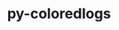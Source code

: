 ---
title: "py-coloredlogs"
layout: cache
categories: [package, develop]
meta: {"compilers": ["gcc@=7.5.0"], "num_specs": 14, "num_specs_by_stack": {"radiuss": 12, "root": 14}, "oss": ["ubuntu18.04"], "platforms": ["linux"], "stacks": ["radiuss", "root"], "targets": ["x86_64_v3"], "versions": ["15.0.1"]}
spec_details: [{"compiler": "gcc@=7.5.0", "hash": "2i54crxbkqjxkr5uh6nm4tluuk3b2swi", "os": "ubuntu18.04", "platform": "linux", "size": "-", "stacks": ["radiuss", "root"], "tarball": "https://binaries.spack.io/develop/build_cache/linux-ubuntu18.04-x86_64_v3/gcc-7.5.0/py-coloredlogs-15.0.1/linux-ubuntu18.04-x86_64_v3-gcc-7.5.0-py-coloredlogs-15.0.1-2i54crxbkqjxkr5uh6nm4tluuk3b2swi.spack", "target": "x86_64_v3", "variants": ["build_system=python_pip"], "versions": ["15.0.1"]}, {"compiler": "gcc@=7.5.0", "hash": "3nogog3ijsx6vv2aaq575q547ncx64ou", "os": "ubuntu18.04", "platform": "linux", "size": "-", "stacks": ["root"], "tarball": "https://binaries.spack.io/develop/build_cache/linux-ubuntu18.04-x86_64_v3/gcc-7.5.0/py-coloredlogs-15.0.1/linux-ubuntu18.04-x86_64_v3-gcc-7.5.0-py-coloredlogs-15.0.1-3nogog3ijsx6vv2aaq575q547ncx64ou.spack", "target": "x86_64_v3", "variants": ["build_system=python_pip"], "versions": ["15.0.1"]}, {"compiler": "gcc@=7.5.0", "hash": "6jtt5nzdusguwu2tzy35ofzg3luwmot5", "os": "ubuntu18.04", "platform": "linux", "size": "-", "stacks": ["radiuss", "root"], "tarball": "https://binaries.spack.io/develop/build_cache/linux-ubuntu18.04-x86_64_v3/gcc-7.5.0/py-coloredlogs-15.0.1/linux-ubuntu18.04-x86_64_v3-gcc-7.5.0-py-coloredlogs-15.0.1-6jtt5nzdusguwu2tzy35ofzg3luwmot5.spack", "target": "x86_64_v3", "variants": ["build_system=python_pip"], "versions": ["15.0.1"]}, {"compiler": "gcc@=7.5.0", "hash": "aq6v6o636fvynzkoob6j3w3wntyackrr", "os": "ubuntu18.04", "platform": "linux", "size": "-", "stacks": ["radiuss", "root"], "tarball": "https://binaries.spack.io/develop/build_cache/linux-ubuntu18.04-x86_64_v3/gcc-7.5.0/py-coloredlogs-15.0.1/linux-ubuntu18.04-x86_64_v3-gcc-7.5.0-py-coloredlogs-15.0.1-aq6v6o636fvynzkoob6j3w3wntyackrr.spack", "target": "x86_64_v3", "variants": ["build_system=python_pip"], "versions": ["15.0.1"]}, {"compiler": "gcc@=7.5.0", "hash": "eb4tev7bit4ji6mpzlnth3fos4g6fkn4", "os": "ubuntu18.04", "platform": "linux", "size": "-", "stacks": ["radiuss", "root"], "tarball": "https://binaries.spack.io/develop/build_cache/linux-ubuntu18.04-x86_64_v3/gcc-7.5.0/py-coloredlogs-15.0.1/linux-ubuntu18.04-x86_64_v3-gcc-7.5.0-py-coloredlogs-15.0.1-eb4tev7bit4ji6mpzlnth3fos4g6fkn4.spack", "target": "x86_64_v3", "variants": ["build_system=python_pip"], "versions": ["15.0.1"]}, {"compiler": "gcc@=7.5.0", "hash": "fxpst2qvrzbfistvmgrw3oefpn7t7ceo", "os": "ubuntu18.04", "platform": "linux", "size": "-", "stacks": ["root"], "tarball": "https://binaries.spack.io/develop/build_cache/linux-ubuntu18.04-x86_64_v3/gcc-7.5.0/py-coloredlogs-15.0.1/linux-ubuntu18.04-x86_64_v3-gcc-7.5.0-py-coloredlogs-15.0.1-fxpst2qvrzbfistvmgrw3oefpn7t7ceo.spack", "target": "x86_64_v3", "variants": ["build_system=python_pip"], "versions": ["15.0.1"]}, {"compiler": "gcc@=7.5.0", "hash": "ietrijgkmnnbbigwa43fffw37jia6trs", "os": "ubuntu18.04", "platform": "linux", "size": "-", "stacks": ["radiuss", "root"], "tarball": "https://binaries.spack.io/develop/build_cache/linux-ubuntu18.04-x86_64_v3/gcc-7.5.0/py-coloredlogs-15.0.1/linux-ubuntu18.04-x86_64_v3-gcc-7.5.0-py-coloredlogs-15.0.1-ietrijgkmnnbbigwa43fffw37jia6trs.spack", "target": "x86_64_v3", "variants": ["build_system=python_pip"], "versions": ["15.0.1"]}, {"compiler": "gcc@=7.5.0", "hash": "kf2hk2dyq36zptx6vfkkadocbjg4o7p3", "os": "ubuntu18.04", "platform": "linux", "size": "-", "stacks": ["radiuss", "root"], "tarball": "https://binaries.spack.io/develop/build_cache/linux-ubuntu18.04-x86_64_v3/gcc-7.5.0/py-coloredlogs-15.0.1/linux-ubuntu18.04-x86_64_v3-gcc-7.5.0-py-coloredlogs-15.0.1-kf2hk2dyq36zptx6vfkkadocbjg4o7p3.spack", "target": "x86_64_v3", "variants": ["build_system=python_pip"], "versions": ["15.0.1"]}, {"compiler": "gcc@=7.5.0", "hash": "mozzr3p6frormwlnsxduszokpdujeyvk", "os": "ubuntu18.04", "platform": "linux", "size": "-", "stacks": ["radiuss", "root"], "tarball": "https://binaries.spack.io/develop/build_cache/linux-ubuntu18.04-x86_64_v3/gcc-7.5.0/py-coloredlogs-15.0.1/linux-ubuntu18.04-x86_64_v3-gcc-7.5.0-py-coloredlogs-15.0.1-mozzr3p6frormwlnsxduszokpdujeyvk.spack", "target": "x86_64_v3", "variants": ["build_system=python_pip"], "versions": ["15.0.1"]}, {"compiler": "gcc@=7.5.0", "hash": "mvhtwwmb2khuwsogiy42p7bjas5i5azl", "os": "ubuntu18.04", "platform": "linux", "size": "-", "stacks": ["radiuss", "root"], "tarball": "https://binaries.spack.io/develop/build_cache/linux-ubuntu18.04-x86_64_v3/gcc-7.5.0/py-coloredlogs-15.0.1/linux-ubuntu18.04-x86_64_v3-gcc-7.5.0-py-coloredlogs-15.0.1-mvhtwwmb2khuwsogiy42p7bjas5i5azl.spack", "target": "x86_64_v3", "variants": ["build_system=python_pip"], "versions": ["15.0.1"]}, {"compiler": "gcc@=7.5.0", "hash": "ntcep6dfcnhyezlwwdfzf3r6mvjr5wge", "os": "ubuntu18.04", "platform": "linux", "size": "-", "stacks": ["radiuss", "root"], "tarball": "https://binaries.spack.io/develop/build_cache/linux-ubuntu18.04-x86_64_v3/gcc-7.5.0/py-coloredlogs-15.0.1/linux-ubuntu18.04-x86_64_v3-gcc-7.5.0-py-coloredlogs-15.0.1-ntcep6dfcnhyezlwwdfzf3r6mvjr5wge.spack", "target": "x86_64_v3", "variants": ["build_system=python_pip"], "versions": ["15.0.1"]}, {"compiler": "gcc@=7.5.0", "hash": "qcj5blw5wkz36lpicx5dvwid256fgv4w", "os": "ubuntu18.04", "platform": "linux", "size": "-", "stacks": ["radiuss", "root"], "tarball": "https://binaries.spack.io/develop/build_cache/linux-ubuntu18.04-x86_64_v3/gcc-7.5.0/py-coloredlogs-15.0.1/linux-ubuntu18.04-x86_64_v3-gcc-7.5.0-py-coloredlogs-15.0.1-qcj5blw5wkz36lpicx5dvwid256fgv4w.spack", "target": "x86_64_v3", "variants": ["build_system=python_pip"], "versions": ["15.0.1"]}, {"compiler": "gcc@=7.5.0", "hash": "u36qxq75x4bhin3yzehlz23t6tbz2bpl", "os": "ubuntu18.04", "platform": "linux", "size": "-", "stacks": ["radiuss", "root"], "tarball": "https://binaries.spack.io/develop/build_cache/linux-ubuntu18.04-x86_64_v3/gcc-7.5.0/py-coloredlogs-15.0.1/linux-ubuntu18.04-x86_64_v3-gcc-7.5.0-py-coloredlogs-15.0.1-u36qxq75x4bhin3yzehlz23t6tbz2bpl.spack", "target": "x86_64_v3", "variants": ["build_system=python_pip"], "versions": ["15.0.1"]}, {"compiler": "gcc@=7.5.0", "hash": "wavvx67zburexxcjqsolkjxk57gcvvad", "os": "ubuntu18.04", "platform": "linux", "size": "-", "stacks": ["radiuss", "root"], "tarball": "https://binaries.spack.io/develop/build_cache/linux-ubuntu18.04-x86_64_v3/gcc-7.5.0/py-coloredlogs-15.0.1/linux-ubuntu18.04-x86_64_v3-gcc-7.5.0-py-coloredlogs-15.0.1-wavvx67zburexxcjqsolkjxk57gcvvad.spack", "target": "x86_64_v3", "variants": ["build_system=python_pip"], "versions": ["15.0.1"]}]
---